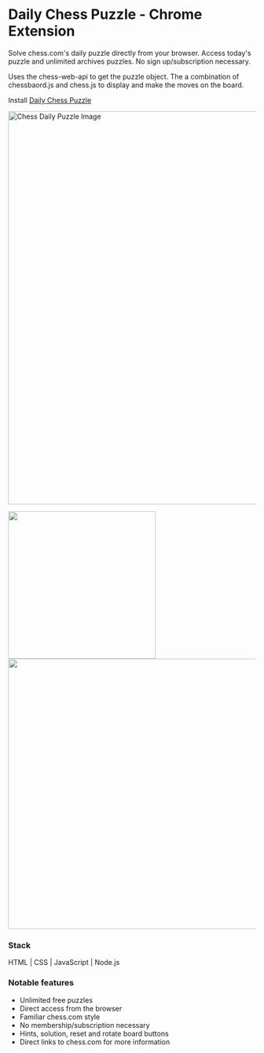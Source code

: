 # Daily Chess Puzzle - Chrome Extension

Solve chess.com's daily puzzle directly from your browser. Access today's puzzle and unlimited archives puzzles. No sign up/subscription necessary.

Uses the chess-web-api to get the puzzle object. The a combination of chessbaord.js and chess.js to display and make the moves on the board.

Install [Daily Chess Puzzle](https://chrome.google.com/webstore/detail/daily-chess-puzzle/nbccedaochfcpakfdgclnjkdbagniplh?hl=en)

<img src="https://www.stephenlenane.com/assets/images/chess/daily-chess-puzzle.png" alt="Chess Daily Puzzle Image" width="800"/>
<p float="left">
  <img src="https://www.stephenlenane.com/assets/images/chess/daily-chess.gif" height="300" />
  <img src="https://www.stephenlenane.com/assets/images/chess/daily-chess-puzzle2.png" width="550" /> 
</p>

### Stack
HTML | CSS | JavaScript | Node.js

### Notable features
- Unlimited free puzzles
- Direct access from the browser
- Familiar chess.com style
- No membership/subscription necessary
- Hints, solution, reset and rotate board buttons
- Direct links to chess.com for more information
